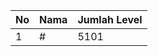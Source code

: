 | No | Nama            | Jumlah Level |
|----|-----------------|--------------|
| 1  | #    |    5101        |
